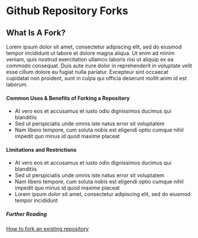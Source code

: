 # Github Repository Forks

## What Is A Fork?
  Lorem ipsum dolor sit amet, consectetur adipiscing elit, sed do eiusmod tempor incididunt ut labore et dolore magna aliqua. Ut enim ad minim veniam, quis nostrud exercitation ullamco laboris nisi ut aliquip ex ea commodo consequat. Duis aute irure dolor in reprehenderit in voluptate velit esse cillum dolore eu fugiat nulla pariatur. Excepteur sint occaecat cupidatat non proident, sunt in culpa qui officia deserunt mollit anim id est laborum.

#### Common Uses & Benefits of Forking a Repository
  * At vero eos et accusamus et iusto odio dignissimos ducimus qui blanditiis
  * Sed ut perspiciatis unde omnis iste natus error sit voluptatem
  * Nam libero tempore, cum soluta nobis est eligendi optio cumque nihil impedit quo minus id quod maxime placeat

#### Limitations and Restrictions
  * At vero eos et accusamus et iusto odio dignissimos ducimus qui blanditiis
  * Sed ut perspiciatis unde omnis iste natus error sit voluptatem
  * Nam libero tempore, cum soluta nobis est eligendi optio cumque nihil impedit quo minus id quod maxime placeat
  * Lorem ipsum dolor sit amet, consectetur adipiscing elit, sed do eiusmod tempor incididunt

##### Further Reading
[How to fork an existing repository](./how-to-fork-a-repo.md)